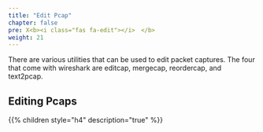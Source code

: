 ```yaml
---
title: "Edit Pcap"
chapter: false
pre: X<b><i class="fas fa-edit"></i>　</b>
weight: 21
---
```


There are various utilities that can be used to edit packet captures.
The four that come with wireshark are editcap, mergecap, reordercap, and text2pcap.

## Editing Pcaps

{{% children style="h4" description="true"  %}}
